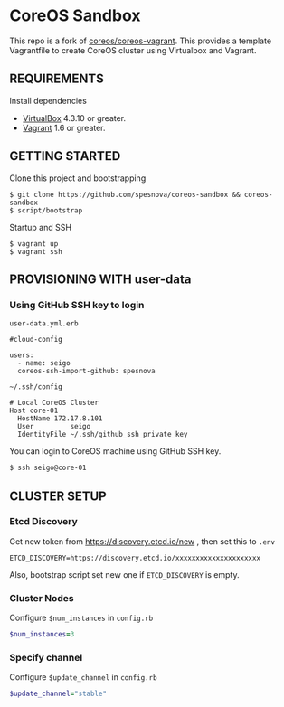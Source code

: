 # CoreOS Sandbox
This repo is a fork of [coreos/coreos-vagrant](https://github.com/coreos/coreos-vagrant).
This provides a template Vagrantfile to create CoreOS cluster using Virtualbox and Vagrant.

## REQUIREMENTS
Install dependencies

* [VirtualBox](https://www.virtualbox.org/) 4.3.10 or greater.
* [Vagrant](https://www.vagrantup.com/downloads.html) 1.6 or greater.

## GETTING STARTED
Clone this project and bootstrapping

```
$ git clone https://github.com/spesnova/coreos-sandbox && coreos-sandbox
$ script/bootstrap
```

Startup and SSH

```
$ vagrant up
$ vagrant ssh
```

## PROVISIONING WITH user-data
### Using GitHub SSH key to login

`user-data.yml.erb`

```
#cloud-config

users:
  - name: seigo
  coreos-ssh-import-github: spesnova
```

`~/.ssh/config`

```
# Local CoreOS Cluster
Host core-01
  HostName 172.17.8.101
  User         seigo
  IdentityFile ~/.ssh/github_ssh_private_key
```

You can login to CoreOS machine using GitHub SSH key.

```bash
$ ssh seigo@core-01
```

## CLUSTER SETUP
### Etcd Discovery
Get new token from https://discovery.etcd.io/new , then set this to `.env`

```
ETCD_DISCOVERY=https://discovery.etcd.io/xxxxxxxxxxxxxxxxxxxxx
```

Also, bootstrap script set new one if `ETCD_DISCOVERY` is empty.

### Cluster Nodes
Configure `$num_instances` in `config.rb`

```ruby
$num_instances=3
```

### Specify channel
Configure `$update_channel` in `config.rb`

```ruby
$update_channel="stable"
```
